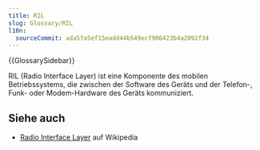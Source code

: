 ```yaml
---
title: RIL
slug: Glossary/RIL
l10n:
  sourceCommit: ada5fa5ef15eadd44b549ecf906423b4a2092f34
---
```


{{GlossarySidebar}}

RIL (Radio Interface Layer) ist eine Komponente des mobilen Betriebssystems, die zwischen der Software des Geräts und der Telefon-, Funk- oder Modem-Hardware des Geräts kommuniziert.

## Siehe auch

- [Radio Interface Layer](https://en.wikipedia.org/wiki/Radio_Interface_Layer) auf Wikipedia
